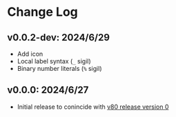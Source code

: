 # Change Log

## v0.0.2-dev: 2024/6/29

- Add icon
- Local label syntax (`_` sigil)
- Binary number literals (`%` sigil)

## v0.0.0: 2024/6/27

- Initial release to conincide with [v80 release version 0](https://github.com/Kroc/v80/releases/tag/v0)